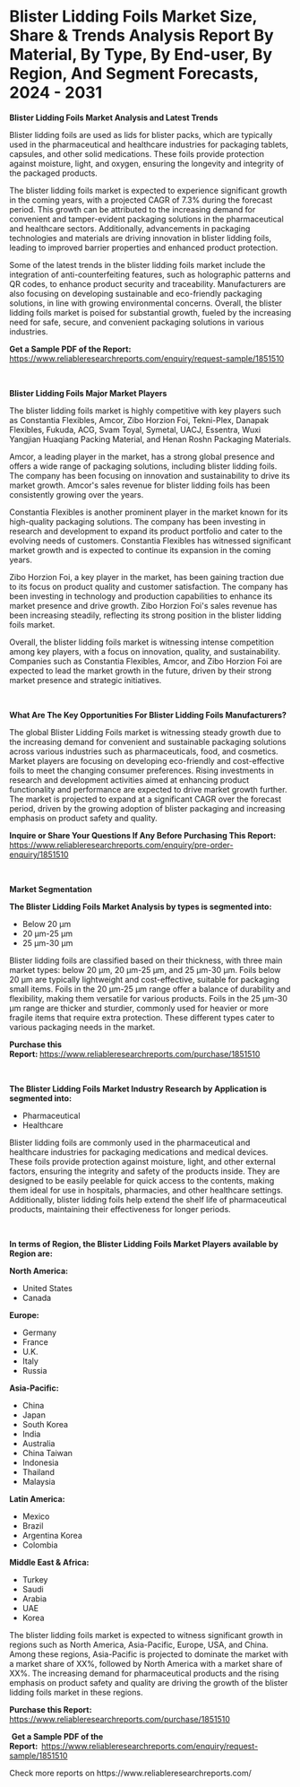 <p><h1>Blister Lidding Foils Market Size, Share & Trends Analysis Report By Material, By Type, By End-user, By Region, And Segment Forecasts, 2024 - 2031</h1></p><p><strong>Blister Lidding Foils Market Analysis and Latest Trends</strong></p>
<p><p>Blister lidding foils are used as lids for blister packs, which are typically used in the pharmaceutical and healthcare industries for packaging tablets, capsules, and other solid medications. These foils provide protection against moisture, light, and oxygen, ensuring the longevity and integrity of the packaged products.</p><p>The blister lidding foils market is expected to experience significant growth in the coming years, with a projected CAGR of 7.3% during the forecast period. This growth can be attributed to the increasing demand for convenient and tamper-evident packaging solutions in the pharmaceutical and healthcare sectors. Additionally, advancements in packaging technologies and materials are driving innovation in blister lidding foils, leading to improved barrier properties and enhanced product protection.</p><p>Some of the latest trends in the blister lidding foils market include the integration of anti-counterfeiting features, such as holographic patterns and QR codes, to enhance product security and traceability. Manufacturers are also focusing on developing sustainable and eco-friendly packaging solutions, in line with growing environmental concerns. Overall, the blister lidding foils market is poised for substantial growth, fueled by the increasing need for safe, secure, and convenient packaging solutions in various industries.</p></p>
<p><strong>Get a Sample PDF of the Report:&nbsp;</strong> <a href="https://www.reliableresearchreports.com/enquiry/request-sample/1851510">https://www.reliableresearchreports.com/enquiry/request-sample/1851510</a></p>
<p>&nbsp;</p>
<p><strong>Blister Lidding Foils Major Market Players</strong></p>
<p><p>The blister lidding foils market is highly competitive with key players such as Constantia Flexibles, Amcor, Zibo Horzion Foi, Tekni-Plex, Danapak Flexibles, Fukuda, ACG, Svam Toyal, Symetal, UACJ, Essentra, Wuxi Yangjian Huaqiang Packing Material, and Henan Roshn Packaging Materials.</p><p>Amcor, a leading player in the market, has a strong global presence and offers a wide range of packaging solutions, including blister lidding foils. The company has been focusing on innovation and sustainability to drive its market growth. Amcor's sales revenue for blister lidding foils has been consistently growing over the years.</p><p>Constantia Flexibles is another prominent player in the market known for its high-quality packaging solutions. The company has been investing in research and development to expand its product portfolio and cater to the evolving needs of customers. Constantia Flexibles has witnessed significant market growth and is expected to continue its expansion in the coming years.</p><p>Zibo Horzion Foi, a key player in the market, has been gaining traction due to its focus on product quality and customer satisfaction. The company has been investing in technology and production capabilities to enhance its market presence and drive growth. Zibo Horzion Foi's sales revenue has been increasing steadily, reflecting its strong position in the blister lidding foils market.</p><p>Overall, the blister lidding foils market is witnessing intense competition among key players, with a focus on innovation, quality, and sustainability. Companies such as Constantia Flexibles, Amcor, and Zibo Horzion Foi are expected to lead the market growth in the future, driven by their strong market presence and strategic initiatives.</p></p>
<p>&nbsp;</p>
<p><strong>What Are The Key Opportunities For Blister Lidding Foils Manufacturers?</strong></p>
<p><p>The global Blister Lidding Foils market is witnessing steady growth due to the increasing demand for convenient and sustainable packaging solutions across various industries such as pharmaceuticals, food, and cosmetics. Market players are focusing on developing eco-friendly and cost-effective foils to meet the changing consumer preferences. Rising investments in research and development activities aimed at enhancing product functionality and performance are expected to drive market growth further. The market is projected to expand at a significant CAGR over the forecast period, driven by the growing adoption of blister packaging and increasing emphasis on product safety and quality.</p></p>
<p><strong>Inquire or Share Your Questions If Any Before Purchasing This Report:</strong> <a href="https://www.reliableresearchreports.com/enquiry/pre-order-enquiry/1851510">https://www.reliableresearchreports.com/enquiry/pre-order-enquiry/1851510</a></p>
<p>&nbsp;</p>
<p><strong>Market Segmentation</strong></p>
<p><strong>The Blister Lidding Foils Market Analysis by types is segmented into:</strong></p>
<p><ul><li>Below 20 μm</li><li>20 μm-25 μm</li><li>25 μm-30 μm</li></ul></p>
<p><p>Blister lidding foils are classified based on their thickness, with three main market types: below 20 μm, 20 μm-25 μm, and 25 μm-30 μm. Foils below 20 μm are typically lightweight and cost-effective, suitable for packaging small items. Foils in the 20 μm-25 μm range offer a balance of durability and flexibility, making them versatile for various products. Foils in the 25 μm-30 μm range are thicker and sturdier, commonly used for heavier or more fragile items that require extra protection. These different types cater to various packaging needs in the market.</p></p>
<p><strong>Purchase this Report:&nbsp;</strong><a href="https://www.reliableresearchreports.com/purchase/1851510">https://www.reliableresearchreports.com/purchase/1851510</a></p>
<p>&nbsp;</p>
<p><strong>The Blister Lidding Foils Market Industry Research by Application is segmented into:</strong></p>
<p><ul><li>Pharmaceutical</li><li>Healthcare</li></ul></p>
<p><p>Blister lidding foils are commonly used in the pharmaceutical and healthcare industries for packaging medications and medical devices. These foils provide protection against moisture, light, and other external factors, ensuring the integrity and safety of the products inside. They are designed to be easily peelable for quick access to the contents, making them ideal for use in hospitals, pharmacies, and other healthcare settings. Additionally, blister lidding foils help extend the shelf life of pharmaceutical products, maintaining their effectiveness for longer periods.</p></p>
<p>&nbsp;</p>
<p><strong>In terms of Region, the Blister Lidding Foils Market Players available by Region are:</strong></p>
<p>
    <p> <strong> North America: </strong>
        <ul>
            <li>United States</li>
            <li>Canada</li>
        </ul>
        </p> 
    <p> <strong> Europe: </strong>
        <ul>
            <li>Germany</li>
            <li>France</li>
            <li>U.K.</li>
            <li>Italy</li>
            <li>Russia</li>
        </ul>
        </p> 
    <p> <strong> Asia-Pacific: </strong>
        <ul>
            <li>China</li>
            <li>Japan</li>
            <li>South Korea</li>
            <li>India</li>
            <li>Australia</li>
            <li>China Taiwan</li>
            <li>Indonesia</li>
            <li>Thailand</li>
            <li>Malaysia</li>
        </ul>
        </p> 
    <p> <strong> Latin America: </strong>
        <ul>
            <li>Mexico</li>
            <li>Brazil</li>
            <li>Argentina Korea</li>
            <li>Colombia</li>
        </ul>
        </p> 
    <p> <strong> Middle East & Africa: </strong>
        <ul>
            <li>Turkey</li>
            <li>Saudi</li>
            <li>Arabia</li>
            <li>UAE</li>
            <li>Korea</li>
        </ul>
    </p>
    </p>
<p><p>The blister lidding foils market is expected to witness significant growth in regions such as North America, Asia-Pacific, Europe, USA, and China. Among these regions, Asia-Pacific is projected to dominate the market with a market share of XX%, followed by North America with a market share of XX%. The increasing demand for pharmaceutical products and the rising emphasis on product safety and quality are driving the growth of the blister lidding foils market in these regions.</p></p>
<p><strong>Purchase this Report: </strong><a href="https://www.reliableresearchreports.com/purchase/1851510">https://www.reliableresearchreports.com/purchase/1851510</a></p>
<p>&nbsp;<strong>Get a Sample PDF of the Report:&nbsp;&nbsp;</strong><a href="https://www.reliableresearchreports.com/enquiry/request-sample/1851510">https://www.reliableresearchreports.com/enquiry/request-sample/1851510</a></p>
<p><strong></strong></p>
<p>Check more reports on https://www.reliableresearchreports.com/</p>
